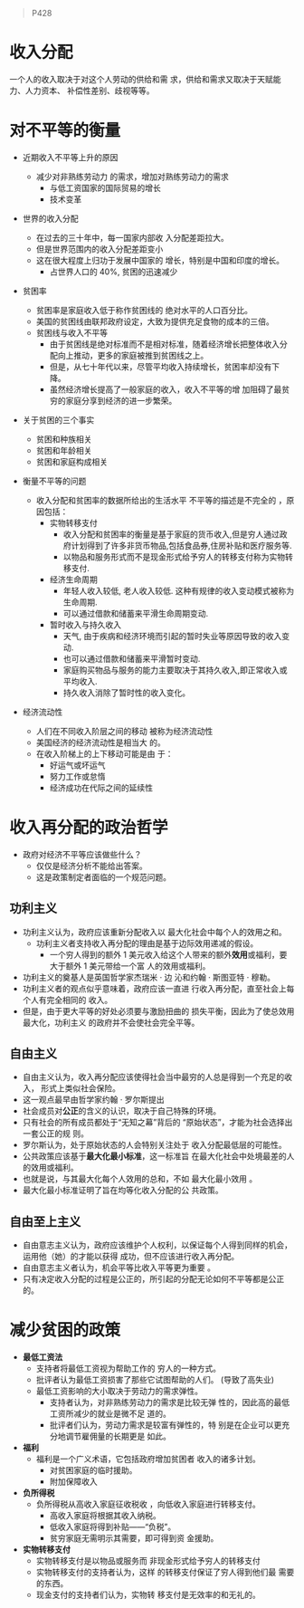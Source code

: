 >P428

# 收入分配

一个人的收入取决于对这个人劳动的供给和需 求，供给和需求又取决于天赋能力、人力资本、 补偿性差别、歧视等等。

# 对不平等的衡量

- 近期收入不平等上升的原因
  - 减少对非熟练劳动力 的需求，增加对熟练劳动力的需求
    - 与低工资国家的国际贸易的增长
    - 技术变革

- 世界的收入分配
  - 在过去的三十年中，每一国家内部收 入分配差距拉大。
  - 但是世界范围内的收入分配差距变小
  - 这在很大程度上归功于发展中国家的 增长，特别是中国和印度的增长。
    - 占世界人口的 40%, 贫困的迅速减少

- 贫困率
  - 贫困率是家庭收入低于称作贫困线的 绝对水平的人口百分比。
  - 美国的贫困线由联邦政府设定，大致为提供充足食物的成本的三倍。
  - 贫困线与收入不平等
    - 由于贫困线是绝对标准而不是相对标准，随着经济增长把整体收入分配向上推动，更多的家庭被推到贫困线之上。
    - 但是，从七十年代以来，尽管平均收入持续增长，贫困率却没有下降。
    - 虽然经济增长提高了一般家庭的收入，收入不平等的增 加阻碍了最贫穷的家庭分享到经济的进一步繁荣。
- 关于贫困的三个事实
  - 贫困和种族相关
  - 贫困和年龄相关
  - 贫困和家庭构成相关
- 衡量不平等的问题
  - 收入分配和贫困率的数据所给出的生活水平 不平等的描述是不完全的 ，原因包括：
    - 实物转移支付
      - 收入分配和贫困率的衡量是基于家庭的货币收入,但是穷人通过政府计划得到了许多非货币物品,包括食品券,住房补贴和医疗服务等.
      - 以物品和服务形式而不是现金形式给予穷人的转移支付称为实物转移支付.
    - 经济生命周期
      - 年轻人收入较低, 老人收入较低. 这种有规律的收入变动模式被称为生命周期.
      - 可以通过借款和储蓄来平滑生命周期变动. 
    - 暂时收入与持久收入
      - 天气, 由于疾病和经济环境而引起的暂时失业等原因导致的收入变动.
      - 也可以通过借款和储蓄来平滑暂时变动.
      - 家庭购买物品与服务的能力主要取决于其持久收入,即正常收入或平均收入.
      - 持久收入消除了暂时性的收入变化。

- 经济流动性
  - 人们在不同收入阶层之间的移动 被称为经济流动性
  - 美国经济的经济流动性是相当大 的。
  - 在收入阶梯上的上下移动可能是由 于：
    - 好运气或坏运气
    - 努力工作或怠惰
    - 经济成功在代际之间的延续性

# 收入再分配的政治哲学

- 政府对经济不平等应该做些什么？
  - 仅仅是经济分析不能给出答案。
  - 这是政策制定者面临的一个规范问题。

## 功利主义

- 功利主义认为，政府应该重新分配收入以 最大化社会中每个人的效用之和。
  - 功利主义者支持收入再分配的理由是基于边际效用递减的假设。
    - 一个穷人得到的额外 1 美元收入给这个人带来的额外**效用**或福利，要大于额外 1 美元带给一个富 人的效用或福利。
- 功利主义的奠基人是英国哲学家杰瑞米 · 边 沁和约翰 · 斯图亚特 · 穆勒。
- 功利主义者的观点似乎意味着，政府应该一直进 行收入再分配，直至社会上每个人有完全相同的 收入。
- 但是，由于更大平等的好处必须要与激励扭曲的 损失平衡，因此为了使总效用最大化，功利主义 的政府并不会使社会完全平等。

## 自由主义

- 自由主义认为，收入再分配应该使得社会当中最穷的人总是得到一个充足的收入， 形式上类似社会保险。
- 这一观点最早由哲学家约翰 · 罗尔斯提出
- 社会成员对**公正**的含义的认识，取决于自己特殊的环境。
- 只有社会的所有成员都处于“无知之幕”背后的 “原始状态”，才能为社会选择出一套公正的规 则。
- 罗尔斯认为，处于原始状态的人会特别关注处于 收入分配最低层的可能性。
- 公共政策应该基于**最大化最小标准**，这一标准旨 在最大化社会中处境最差的人的效用或福利。
- 也就是说，与其最大化每个人效用的总和，不如 最大化最小效用 。 
- 最大化最小标准证明了旨在均等化收入分配的公 共政策。

## 自由至上主义

- 自由意志主义认为，政府应该维护个人权利，以保证每个人得到同样的机会，运用他（她）的才能以获得 成功，但不应该进行收入再分配。
- 自由意志主义者认为，机会平等比收入平等更为重要 。
- 只有决定收入分配的过程是公正的，所引起的分配无论如何不平等都是公正的。

# 减少贫困的政策

- **最低工资法** 
  - 支持者将最低工资视为帮助工作的 穷人的一种方式。
  - 批评者认为最低工资损害了那些它试图帮助的人们。 (导致了高失业)
  - 最低工资影响的大小取决于劳动力的需求弹性。
    - 支持者认为，对非熟练劳动力的需求是比较无弹 性的，因此高的最低工资所减少的就业是微不足 道的。
    - 批评者们认为，劳动力需求是较富有弹性的，特 别是在企业可以更充分地调节雇佣量的长期更是 如此。
- **福利**
  - 福利是一个广义术语，它包括政府增加贫困者 收入的诸多计划。 
    - 对贫困家庭的临时援助。
    -  附加保障收入
- **负所得税**
  - 负所得税从高收入家庭征收税收 ，向低收入家庭进行转移支付。
    - 高收入家庭将根据其收入纳税。
    - 低收入家庭将得到补贴——“负税”。
    - 贫穷家庭无需明示其需要，即可得到资 金援助。
- **实物转移支付**
  - 实物转移支付是以物品或服务而 非现金形式给予穷人的转移支付
  - 实物转移支付的支持者认为，这样 的转移支付保证了穷人得到他们最 需要的东西。
  - 现金支付的支持者们认为，实物转 移支付是无效率的和无礼的。